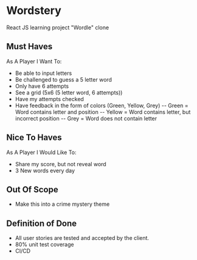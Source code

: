 # Wordstery

React JS learning project "Wordle" clone
## Must Haves
As A Player I Want To:
- Be able to input letters
- Be challenged to guess a 5 letter word
- Only have 6 attempts
- See a grid (5x6 (5 letter word, 6 attempts))
- Have my attempts checked
- Have feedback in the form of colors (Green, Yellow, Grey)
-- Green = Word contains letter and position
-- Yellow = Word contains letter, but incorrect position
-- Grey = Word does not contain letter

## Nice To Haves
As A Player I Would Like To:
- Share my score, but not reveal word
- 3 New words every day

## Out Of Scope
- Make this into a crime mystery theme

## Definition of Done
- All user stories are tested and accepted by the client.
- 80% unit test coverage
- CI/CD
